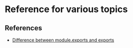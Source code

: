 # Reference for various topics

## References
* [Difference between module.exports and exports](https://stackoverflow.com/questions/16383795/difference-between-module-exports-and-exports-in-the-commonjs-module-system)